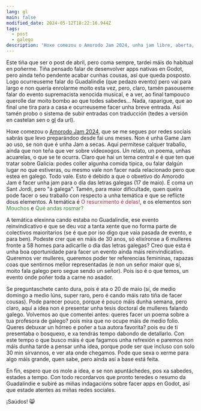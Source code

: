 ```yaml
---
lang: gl
main: false
modified_date: 2024-05-12T18:22:16.944Z
tags:
  - post
  - galego
description: 'Hoxe comezou o Amorodo Jam 2024, unha jam libre, aberta, reinvindicativa, inclusiva e para todas as idades, sen premios, nen xurado, nen votacións. A idea é crear un traballo que represente un pouco do noso lar que é Galicia, sexa unha canción, un poema, algún debuxo ou mesmo un videoxogo.'
---
```


Este tiña que ser o post de abril, pero coma sempre, tardei máis do habitual en poñerme. Tiña pensado falar de desenvolver apps nativas en Godot, pero ainda teño pendente acabar cunhas cousas, así que queda posposto. Logo ocurreuseme falar do Guadalindie (que pedazo evento) pero vai para largo e non quería enrolarme moito esta vez, pero, claro, tamén pasouseme falar do evento supremacista xenocida musical, e a ver, ao final tampouco querolle dar moito bombo ao que todes sabedes... Nada, raparigue, que ao final une tira para a casa e ocurreuseme facer unha breve entrada. Así tamén probo o sistema de subir entradas con traducción (tedes a versión en castelan sen o [gl](../) da url).

Hoxe comezou o [Amorodo Jam 2024](https://itch.io/jam/amorodo-jam), que se me segues por redes sociais sabrás que levo preparándoo desde fai uns meses. Non é unha Game Jam ao uso, se non que é unha Jam a secas. Aquí permitese calquer traballo, aínda que non teña que ver sobre videoxogos. Un relato, un poema, unhas acuarelas, o que se te ocurra. Claro que hai un tema central e é que ten que tratar sobre Galicia: podes coller algunha comida típica, ou falar dalgún lugar no que estiveras, ou mesmo vale non facer nada relacionado pero que estea en galego. Todo vale. Esto é debido a que o obxetivo do Amorodo Jam é facer unha jam para o día das letras galegas (17 de maio). É coma un Sant Jordi, pero "á galega". Tamén, para maior dificultade, quen queira pode facer o seu traballo con respecto a unha temática e que se reflicte dous elementos. A temática é <span style="color: #a83042">O resurximento é delas!</span>, e os elementos son <span style="color: #338833">Mouchos</span> e <span style="color: #338833">Qué andas rosmar?</span>

A temática elexinna cando estaba no Guadalindie, ese evento reinvindicativo e que se deu voz a tanta xente que no forma parte de colectivos maioritarios (se é que por iso digo que vaia pasada de evento, e para ben). Podeste crer que en máis de 30 anos, só elixíronse a 6 mulleres fronte a 58 homes para adicarlle o día das letras galegas? Creo que esta é unha boa oportunidade para facer un evento aínda máis reinvindicativo. Queremos ver mulleres, queremos poder ter referencias femininas, rapazas coas que sentirnos mellor representadas (e non un señor maior que sí, moito fala galego pero segue sendo un señor). Pois iso é o que temos, un evento onde poñer toda a carne no asador.

Se preguntaschete canto dura, pois é ata o 20 de maio (sí, de medio domingo a medio lúns, super raro, pero é cando máis rato tiña de facer cousas). Pode parecer pouco, porque é pouco máis dunha semana, pero claro, aquí a idea non é presentar unha tesis doctoral de mulleres falando galego. Volvemos ao que comentei antes: queres facer un poema sobre a tua profesora de galego? pois mira que no ocupe máis de medio folio. Queres debuxar un hórreo e poñer a tua autora favorita? pois eu de ti presentaba o bosquexo, e xa tendrás tempo dabondo de detallarlo. Con este tempo o que busco máis é que fagamos unha refrexión e paremos non máis dunha tarde a pensar unha idea, porque pode ser que incluso con solo 30 min sírvannos, e ver ata onde chegamos. Pode que sexa o xerme para algo máis grande, quen sabe, pero aínda así a base está feita.

En fin, espero que os mole a idea, e se non apuntáchedes, pos xa sabedes, estades a tempo. Con todo recordarvos que pronto teredes o resumo da Guadalindie e subiré as miñas indagacións sobre facer apps en Godot, así que estade atentes as miñas redes sociales.

¡Saúdos! 😸